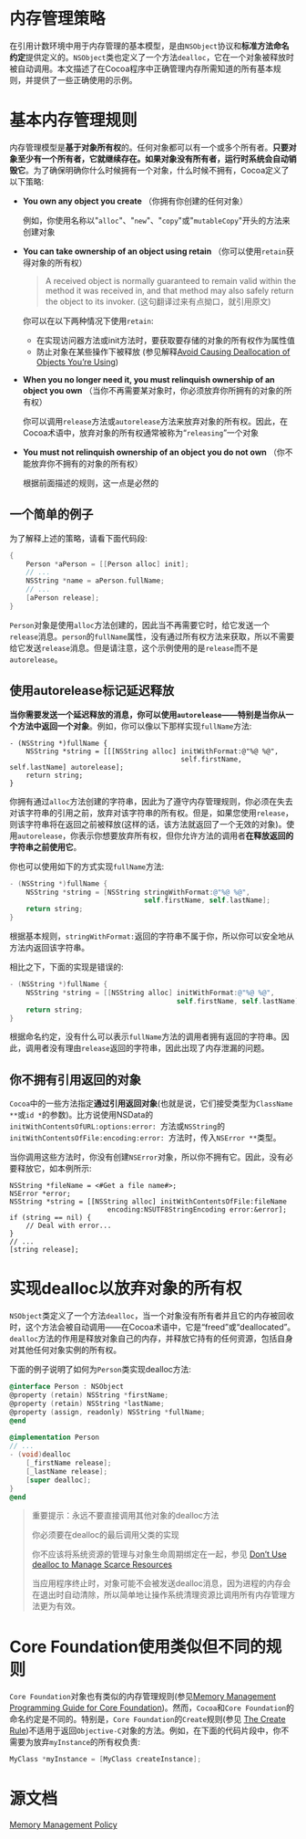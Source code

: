 # 内存管理策略

在引用计数环境中用于内存管理的基本模型，是由`NSObject`协议和**标准方法命名约定**提供定义的。`NSObject`类也定义了一个方法`dealloc`，它在一个对象被释放时被自动调用。本文描述了在Cocoa程序中正确管理内存所需知道的所有基本规则，并提供了一些正确使用的示例。

# 基本内存管理规则

内存管理模型是**基于对象所有权**的。任何对象都可以有一个或多个所有者。**只要对象至少有一个所有者，它就继续存在。如果对象没有所有者，运行时系统会自动销毁它**。为了确保明确你什么时候拥有一个对象，什么时候不拥有，Cocoa定义了以下策略:

* **You own any object you create** （你拥有你创建的任何对象）

  例如，你使用名称以"`alloc`"、"`new`"、"`copy`"或"`mutableCopy`"开头的方法来创建对象

* **You can take ownership of an object using retain** （你可以使用`retain`获得对象的所有权）

  > A received object is normally guaranteed to remain valid within the method it was received in, and that method may also safely return the object to its invoker. (这句翻译过来有点拗口，就引用原文)

  你可以在以下两种情况下使用`retain`:

  * 在实现访问器方法或init方法时，要获取要存储的对象的所有权作为属性值
  * 防止对象在某些操作下被释放 (参见解释[Avoid Causing Deallocation of Objects You’re Using](https://developer.apple.com/library/archive/documentation/Cocoa/Conceptual/MemoryMgmt/Articles/mmPractical.html#//apple_ref/doc/uid/20000043-1000922))

* **When you no longer need it, you must relinquish ownership of an object you own** （当你不再需要某对象时，你必须放弃你所拥有的对象的所有权）

  你可以调用`release`方法或`autorelease`方法来放弃对象的所有权。因此，在Cocoa术语中，放弃对象的所有权通常被称为“`releasing`”一个对象

* **You must not relinquish ownership of an object you do not own** （你不能放弃你不拥有的对象的所有权）

  根据前面描述的规则，这一点是必然的

## 一个简单的例子

为了解释上述的策略，请看下面代码段:

```objective-c
{
    Person *aPerson = [[Person alloc] init];
    // ...
    NSString *name = aPerson.fullName;
    // ...
    [aPerson release];
}
```

`Person`对象是使用`alloc`方法创建的，因此当不再需要它时，给它发送一个`release`消息。`person`的`fullName`属性，没有通过所有权方法来获取，所以不需要给它发送`release`消息。但是请注意，这个示例使用的是`release`而不是`autorelease`。

## 使用autorelease标记延迟释放

**当你需要发送一个延迟释放的消息，你可以使用`autorelease`——特别是当你从一个方法中返回一个对象**。例如，你可以像以下那样实现`fullName`方法:

```objc
- (NSString *)fullName {
    NSString *string = [[[NSString alloc] initWithFormat:@"%@ %@",
                                          self.firstName, self.lastName] autorelease];
    return string;
}
```

你拥有通过`alloc`方法创建的字符串，因此为了遵守内存管理规则，你必须在失去对该字符串的引用之前，放弃对该字符串的所有权。但是，如果您使用`release`，则该字符串将在返回之前被释放(这样的话，该方法就返回了一个无效的对象)。使用`autorelease`，你表示你想要放弃所有权，但你允许方法的调用者**在释放返回的字符串之前使用它**。

你也可以使用如下的方式实现`fullName`方法:

```objective-c
- (NSString *)fullName {
    NSString *string = [NSString stringWithFormat:@"%@ %@",
                                 self.firstName, self.lastName];
    return string;
}
```

根据基本规则，`stringWithFormat:`返回的字符串不属于你，所以你可以安全地从方法内返回该字符串。

相比之下，下面的实现是错误的:

```objective-c
- (NSString *)fullName {
    NSString *string = [[NSString alloc] initWithFormat:@"%@ %@",
                                         self.firstName, self.lastName];
    return string;
}
```

根据命名约定，没有什么可以表示`fullName`方法的调用者拥有返回的字符串。因此，调用者没有理由`release`返回的字符串，因此出现了内存泄漏的问题。

## 你不拥有引用返回的对象

`Cocoa`中的一些方法指定**通过引用返回对象**(也就是说，它们接受类型为`ClassName **`或`id *`的参数)。比方说使用NSData的`initWithContentsOfURL:options:error: `方法或`NSString`的`initWithContentsOfFile:encoding:error: `方法时，传入`NSError **`类型。

当你调用这些方法时，你没有创建`NSError`对象，所以你不拥有它。因此，没有必要释放它，如本例所示:

```objc
NSString *fileName = <#Get a file name#>;
NSError *error;
NSString *string = [[NSString alloc] initWithContentsOfFile:fileName
                        encoding:NSUTF8StringEncoding error:&error];
if (string == nil) {
    // Deal with error...
}
// ...
[string release];
```



# 实现dealloc以放弃对象的所有权

`NSObject`类定义了一个方法`dealloc`，当一个对象没有所有者并且它的内存被回收时，这个方法会被自动调用——在Cocoa术语中，它是“freed”或“deallocated”。`dealloc`方法的作用是释放对象自己的内存，并释放它持有的任何资源，包括自身对其他任何对象实例的所有权。

下面的例子说明了如何为`Person`类实现dealloc方法:

```objective-c
@interface Person : NSObject
@property (retain) NSString *firstName;
@property (retain) NSString *lastName;
@property (assign, readonly) NSString *fullName;
@end
 
@implementation Person
// ...
- (void)dealloc
    [_firstName release];
    [_lastName release];
    [super dealloc];
}
@end
```

> 重要提示：永远不要直接调用其他对象的dealloc方法
>
> 你必须要在dealloc的最后调用父类的实现
>
> 你不应该将系统资源的管理与对象生命周期绑定在一起，参见 [Don’t Use dealloc to Manage Scarce Resources](https://developer.apple.com/library/archive/documentation/Cocoa/Conceptual/MemoryMgmt/Articles/mmPractical.html#//apple_ref/doc/uid/TP40004447-SW13)
>
> 当应用程序终止时，对象可能不会被发送dealloc消息，因为进程的内存会在退出时自动清除，所以简单地让操作系统清理资源比调用所有内存管理方法更为有效。

# Core Foundation使用类似但不同的规则

`Core Foundation`对象也有类似的内存管理规则(参见[Memory Management Programming Guide for Core Foundation](https://developer.apple.com/library/archive/documentation/CoreFoundation/Conceptual/CFMemoryMgmt/CFMemoryMgmt.html#//apple_ref/doc/uid/10000127i))。然而，`Cocoa`和`Core Foundation`的命名约定是不同的。特别是，`Core Foundation`的`Create`规则(参见 [The Create Rule](https://developer.apple.com/library/archive/documentation/CoreFoundation/Conceptual/CFMemoryMgmt/Concepts/Ownership.html#//apple_ref/doc/uid/20001148-103029))不适用于返回`Objective-C`对象的方法。例如，在下面的代码片段中，你不需要为放弃`myInstance`的所有权负责:

```objective-c
MyClass *myInstance = [MyClass createInstance];
```

# 源文档

[Memory Management Policy](https://developer.apple.com/library/archive/documentation/Cocoa/Conceptual/MemoryMgmt/Articles/mmRules.html#//apple_ref/doc/uid/20000994-BAJHFBGH)

